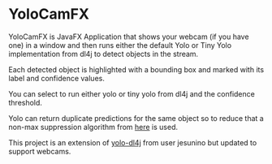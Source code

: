 # YoloCamFX
YoloCamFX is JavaFX Application that shows your webcam (if you have one) in a window and then runs either the default Yolo or Tiny Yolo implementation from dl4j to detect objects in the stream.

Each detected object is highlighted with a bounding box and marked with its label and confidence values.

You can select to run either yolo or tiny yolo from dl4j and the confidence threshold.

Yolo can return duplicate predictions for the same object so to reduce that a non-max suppression algorithm from [here](https://dzone.com/articles/java-autonomous-driving-car-detection-1) is used.

This project is an extension of [yolo-dl4j](https://github.com/jesuino/java-ml-projects/tree/master/utilities/yolo-dl4j) from user jesunino but updated to support webcams.


